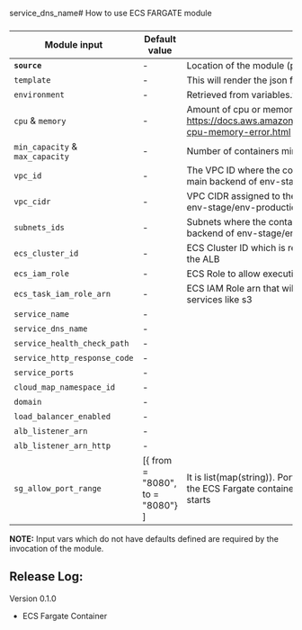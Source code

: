 service_dns_name# How to use ECS FARGATE module

###

| Module input | Default value  | Description                                | Required parameter|
| ------------- | ------------- | ------------------------------------------ | ----------------- |
| **`source`**      | - | Location of the module (path or git)       ||
| `template`    |-| This will render the json file with vars from variables.tf ||
| `environment`    |-| Retrieved from variables.tf (stage,prod) ||
| `cpu` & `memory` |-| Amount of cpu or memory / container ( https://docs.aws.amazon.com/AmazonECS/latest/developerguide/task-cpu-memory-error.html ) ||
| `min_capacity` & `max_capacity` |-| Number of containers min/max in Autoscaling group ||
| `vpc_id` |-| The VPC ID where the containers will be delivered retrieved from the main backend of env-stage/env-production ||
| `vpc_cidr` |-| VPC CIDR assigned to the VPC retrieved from the main backend of env-stage/env-production ||
| `subnets_ids` |-| Subnets where the containers will get a EIN retrieved from the main backend of env-stage/env-production ||
| `ecs_cluster_id` |-| ECS Cluster ID which is retrieved from the state and was created with the ALB ||
| `ecs_iam_role`|-| ECS Role to allow executing tasks retrieved from variables.tf||
| `ecs_task_iam_role_arn`|-| ECS IAM Role arn that will allow container to make calls to other aws services like s3|no|
| `service_name` |-| ||
| `service_dns_name` |-||
| `service_health_check_path` |-|||
| `service_http_response_code` |-||
| `service_ports` |-||
| `cloud_map_namespace_id` |-||
| `domain` |-||
| `load_balancer_enabled` |-||
| `alb_listener_arn` |-||
| `alb_listener_arn_http` |-||
| `sg_allow_port_range` | [{ from = "8080", to = "8080"} ] | It is list(map(string)). Port range for AWS Security group rule on top of the ECS Fargate container service (not ELB!) which will allo traffic port starts |no|

**NOTE:** Input vars which do not have defaults defined are required by the invocation of the module.

## Release Log:
Version 0.1.0
- ECS Fargate Container

